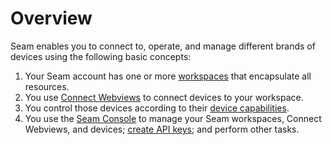 # Overview

Seam enables you to connect to, operate, and manage different brands of devices using the following basic concepts:

1. Your Seam account has one or more [workspaces](workspaces/) that encapsulate all resources.
2. You use [Connect Webviews](connect-webviews/) to connect devices to your workspace.
3. You control those devices according to their [device capabilities](devices.md#supported-capabilities).
4. You use the [Seam Console](seam-console/) to manage your Seam workspaces, Connect Webviews, and devices; [create API keys](workspaces/api-keys.md#create-an-api-key); and perform other tasks.
